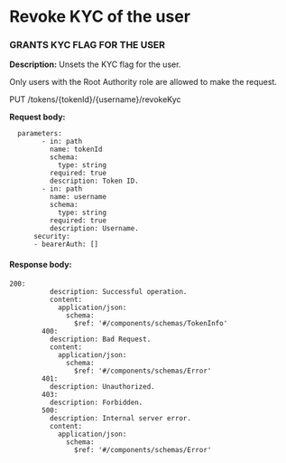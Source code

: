 # Revoke KYC of the user

### GRANTS KYC FLAG FOR THE USER

**Description:** Unsets the KYC flag for the user.&#x20;

Only users with the Root Authority role are allowed to make the request.

PUT  /tokens/{tokenId}/{username}/revokeKyc

**Request body:**

```
  parameters:
        - in: path
          name: tokenId
          schema:
            type: string
          required: true
          description: Token ID.
        - in: path
          name: username
          schema:
            type: string
          required: true
          description: Username.
      security:
      - bearerAuth: []
```

#### Response body:

```
200:
          description: Successful operation.
          content:
            application/json:
              schema:
                $ref: '#/components/schemas/TokenInfo'
        400:
          description: Bad Request.
          content:
            application/json:
              schema:
                $ref: '#/components/schemas/Error'
        401:
          description: Unauthorized.
        403:
          description: Forbidden.
        500:
          description: Internal server error.
          content:
            application/json:
              schema:
                $ref: '#/components/schemas/Error'
```
